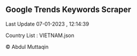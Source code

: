 

## Google Trends Keywords Scraper 
 
Last Update 07-01-2023 , 12:14:39

Country List :
VIETNAM.json



© Abdul Muttaqin 
